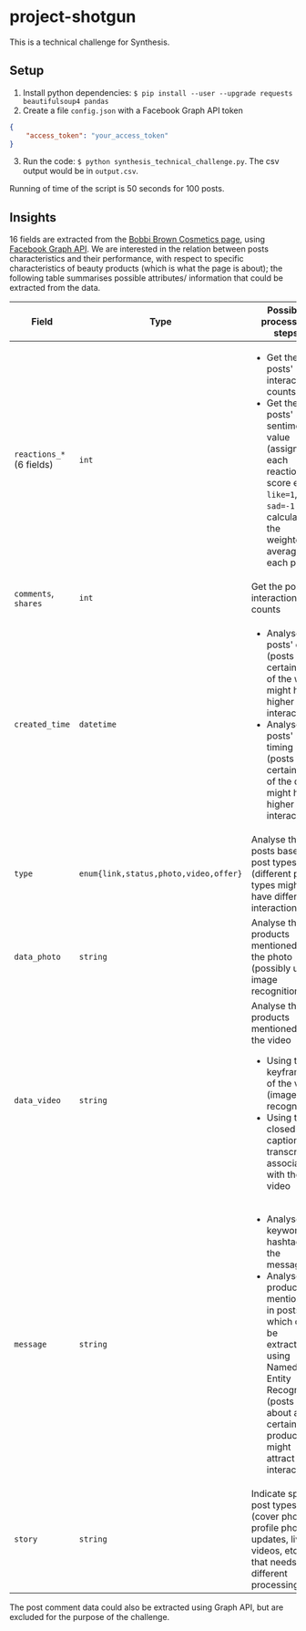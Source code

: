 # project-shotgun

This is a technical challenge for Synthesis.

## Setup

1. Install python dependencies: `$ pip install --user --upgrade requests beautifulsoup4 pandas`
2. Create a file `config.json` with a Facebook Graph API token
```json
{
    "access_token": "your_access_token"
}
```
3. Run the code: `$ python synthesis_technical_challenge.py`. The csv output would be in `output.csv`.

Running of time of the script is 50 seconds for 100 posts.

## Insights

16 fields are extracted from the [Bobbi Brown Cosmetics page](https://www.facebook.com/bobbibrown.sg/), using [Facebook Graph API](https://developers.facebook.com/docs/graph-api/reference). We are interested in the relation between posts characteristics and their performance, with respect to specific characteristics of beauty products (which is what the page is about); the following table summarises possible attributes/ information that could be extracted from the data.

| Field | Type | Possible processing steps
| --- | --- | ---
| `reactions_*` (6 fields) | `int` | <ul><li>Get the posts' interaction counts</li><li>Get the posts' sentiment value (assign each reaction a score e.g. `like=1`, `sad=-1` then calculate the weighted average for each post)</li></ul>
| `comments`, `shares` | `int` | Get the posts' interaction counts
| `created_time` | `datetime` | <ul><li>Analyse the posts' date (posts on a certain day of the week might have higher interactions</li><li>Analyse the posts' timing (posts at a certain time of the day might have higher interactions)</li></ul>
| `type` | `enum{link,status,photo,video,offer}` | Analyse the posts based on post types (different post types might have different interactions)
| `data_photo` | `string` | Analyse the products mentioned in the photo (possibly using image recognition)
| `data_video` | `string` | Analyse the products mentioned in the video <ul><li>Using the keyframes of the video (image recognition)</li><li>Using the closed captions/ transcripts associated with the video</li></ul>
| `message` | `string` | <ul><li>Analyse the keywords/ hashtags in the message</li><li>Analyse the products mentioned in posts, which could be extracted using Named Entity Recognition (posts about a certain product might attract more interactions)</li></ul>
| `story` | `string` | Indicate special post types (cover photo, profile photo updates, live videos, etc.) that needs different processing

The post comment data could also be extracted using Graph API, but are excluded for the purpose of the challenge.
